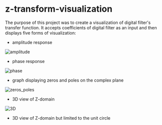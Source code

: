 # z-transform-visualization
The purpose of this project was to create a visualization of digital filter's transfer function. It accepts coefficients of digital filter as an input and then displays five forms
of visualization:
- amplitude response

![amplitude](https://user-images.githubusercontent.com/46610012/111230874-96922880-85e8-11eb-9b88-ac0f2c2b6f0e.jpg)
- phase response

![phase](https://user-images.githubusercontent.com/46610012/111231003-c9d4b780-85e8-11eb-8e8b-4cfbce88a387.jpg)

- graph displaying zeros and poles on the complex plane

![zeros_poles](https://user-images.githubusercontent.com/46610012/111231101-f4267500-85e8-11eb-94d1-5f946a133f2e.jpg)

- 3D view of Z-domain

![3D](https://user-images.githubusercontent.com/46610012/111231236-3485f300-85e9-11eb-8af9-4f56bba3fcf2.jpg)

- 3D view of Z-domain but limited to the unit circle

